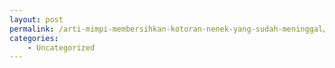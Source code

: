```yaml
---
layout: post
permalink: /arti-mimpi-membersihkan-kotoran-nenek-yang-sudah-meninggal/
categories:
    - Uncategorized
---
```


